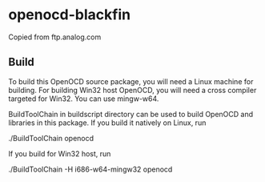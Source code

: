 # openocd-blackfin

Copied from ftp.analog.com

## Build

To build this OpenOCD source package, you will need a Linux machine for building.
For building Win32 host OpenOCD, you will need a cross compiler targeted for Win32.
You can use mingw-w64.

BuildToolChain in buildscript directory can be used to build OpenOCD and libraries
in this package. If you build it natively on Linux, run

  ./BuildToolChain openocd

If you build for Win32 host, run

  ./BuildToolChain -H i686-w64-mingw32 openocd

